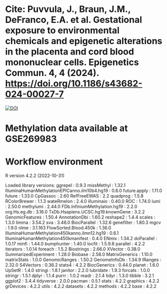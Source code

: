 # Cite: Puvvula, J., Braun, J.M., DeFranco, E.A. et al. Gestational exposure to environmental chemicals and epigenetic alterations in the placenta and cord blood mononuclear cells. Epigenetics Commun. 4, 4 (2024). https://doi.org/10.1186/s43682-024-00027-7

[![DOI](https://doi.org/10.1186/s43682-024-00027-7)](https://doi.org/10.1186/s43682-024-00027-7)

# Methylation data available at GSE269983

# Workflow environment
R version 4.2.2 (2022-10-31) 

Loaded library versions:
ggrepel : 0.9.3 
missMethyl : 1.32.1 
IlluminaHumanMethylationEPICanno.ilm10b4.hg19 : 0.6.0 
future.apply : 1.11.0 
future : 1.33.0 
CpGassoc : 2.60 
RefFreeEWAS : 2.2 
quadprog : 1.5.8 
RColorBrewer : 1.1.3 
wateRmelon : 2.4.0 
illuminaio : 0.40.0 
ROC : 1.74.0 
lumi : 2.50.0 
methylumi : 2.44.0 
FDb.InfiniumMethylation.hg19 : 2.2.0 
org.Hs.eg.db : 3.16.0 
TxDb.Hsapiens.UCSC.hg19.knownGene : 3.2.2 
GenomicFeatures : 1.50.4 
AnnotationDbi : 1.60.2 
reshape2 : 1.4.4 
scales : 1.3.0 
limma : 3.54.2 
sva : 3.46.0 
BiocParallel : 1.32.6 
genefilter : 1.80.3 
mgcv : 1.9.0 
nlme : 3.1.163 
FlowSorted.Blood.450k : 1.36.0 
IlluminaHumanMethylation450kanno.ilmn12.hg19 : 0.6.1 
IlluminaHumanMethylation450kmanifest : 0.4.0 
ENmix : 1.34.2 
doParallel : 1.0.17 
minfi : 1.44.0 
bumphunter : 1.40.0 
locfit : 1.5.9.8 
parallel : 4.2.2 
iterators : 1.0.14 
foreach : 1.5.2 
Biostrings : 2.66.0 
XVector : 0.38.0 
SummarizedExperiment : 1.28.0 
Biobase : 2.58.0 
MatrixGenerics : 1.10.0 
matrixStats : 1.0.0 
GenomicRanges : 1.50.2 
GenomeInfoDb : 1.34.9 
IRanges : 2.32.0 
S4Vectors : 0.36.2 
stats4 : 4.2.2 
BiocGenerics : 0.44.0 
planet : 1.6.0 
UpSetR : 1.4.0 
stringi : 1.8.1 
janitor : 2.2.0 
lubridate : 1.9.3 
forcats : 1.0.0 
stringr : 1.5.1 
dplyr : 1.1.4 
purrr : 1.0.2 
readr : 2.1.4 
tidyr : 1.3.0 
tibble : 3.2.1 
ggplot2 : 3.4.4 
tidyverse : 2.0.0 
pacman : 0.5.1 
stats : 4.2.2 
graphics : 4.2.2 
grDevices : 4.2.2 
utils : 4.2.2 
datasets : 4.2.2 
methods : 4.2.2 
base : 4.2.2 

